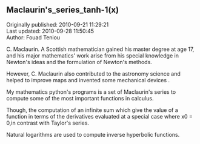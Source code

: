 ## Maclaurin's_series_tanh-1(x)  
Originally published: 2010-09-21 11:29:21  
Last updated: 2010-09-28 11:50:45  
Author: Fouad Teniou  
  
C. Maclaurin. A Scottish mathematician gained his master degree at age 17, and his major mathematics' work arise from his special knowledge in Newton's ideas and the formulation of Newton's methods.

However, C. Maclaurin also contributed to the astronomy science and helped to improve maps and invented some mechanical devices .

My mathematics python's programs is a set of Maclaurin's series to compute some of the most important functions in calculus.

Though, the computation of an infinite sum which give the value of a function in terms of the derivatives evaluated at a special case where x0 = 0,in contrast with Taylor's series. 

Natural logarithms are used to compute inverse hyperbolic functions.